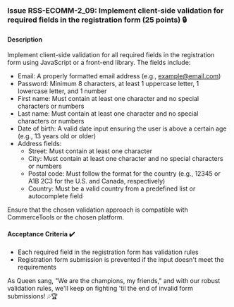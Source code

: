 ### Issue RSS-ECOMM-2_09: Implement client-side validation for required fields in the registration form (25 points) 🔒

#### Description

Implement client-side validation for all required fields in the registration form using JavaScript or a front-end library. The fields include:

- Email: A properly formatted email address (e.g., example@email.com)
- Password: Minimum 8 characters, at least 1 uppercase letter, 1 lowercase letter, and 1 number
- First name: Must contain at least one character and no special characters or numbers
- Last name: Must contain at least one character and no special characters or numbers
- Date of birth: A valid date input ensuring the user is above a certain age (e.g., 13 years old or older)
- Address fields:
  - Street: Must contain at least one character
  - City: Must contain at least one character and no special characters or numbers
  - Postal code: Must follow the format for the country (e.g., 12345 or A1B 2C3 for the U.S. and Canada, respectively)
  - Country: Must be a valid country from a predefined list or autocomplete field

Ensure that the chosen validation approach is compatible with CommerceTools or the chosen platform.

#### Acceptance Criteria ✔️

- Each required field in the registration form has validation rules
- Registration form submission is prevented if the input doesn't meet the requirements

As Queen sang, "We are the champions, my friends," and with our robust validation rules, we'll keep on fighting 'til the end of invalid form submissions! 🎶🏆
